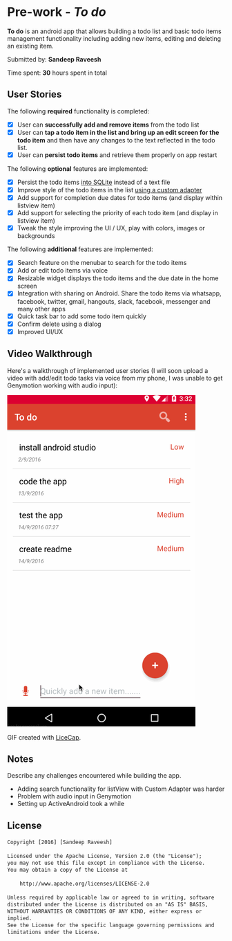 # Pre-work - *To do*

**To do** is an android app that allows building a todo list and basic todo items management functionality including adding new items, editing and deleting an existing item.

Submitted by: **Sandeep Raveesh**

Time spent: **30** hours spent in total

## User Stories

The following **required** functionality is completed:

* [x] User can **successfully add and remove items** from the todo list
* [x] User can **tap a todo item in the list and bring up an edit screen for the todo item** and then have any changes to the text reflected in the todo list.
* [x] User can **persist todo items** and retrieve them properly on app restart

The following **optional** features are implemented:

* [x] Persist the todo items [into SQLite](http://guides.codepath.com/android/Persisting-Data-to-the-Device#sqlite) instead of a text file
* [x] Improve style of the todo items in the list [using a custom adapter](http://guides.codepath.com/android/Using-an-ArrayAdapter-with-ListView)
* [x] Add support for completion due dates for todo items (and display within listview item)
* [x] Add support for selecting the priority of each todo item (and display in listview item)
* [x] Tweak the style improving the UI / UX, play with colors, images or backgrounds

The following **additional** features are implemented:

* [x] Search feature on the menubar to search for the todo items
* [x] Add or edit todo items via voice
* [x] Resizable widget displays the todo items and the due date in the home screen
* [x] Integration with sharing on Android. Share the todo items via whatsapp, facebook, twitter, gmail, hangouts, slack, facebook, messenger and many other apps
* [x] Quick task bar to add some todo item quickly
* [x] Confirm delete using a dialog
* [x] Improved UI/UX

## Video Walkthrough 

Here's a walkthrough of implemented user stories (I will soon upload a video with add/edit todo tasks via voice from my phone, I was unable to get Genymotion working with audio input):

<img src='todoApp.gif' title='Video Walkthrough' width='' alt='Video Walkthrough' />

GIF created with [LiceCap](http://www.cockos.com/licecap/).

## Notes

Describe any challenges encountered while building the app.

* Adding search functionality for listView with Custom Adapter was harder
* Problem with audio input in Genymotion
* Setting up ActiveAndroid took a while

## License

    Copyright [2016] [Sandeep Raveesh]

    Licensed under the Apache License, Version 2.0 (the "License");
    you may not use this file except in compliance with the License.
    You may obtain a copy of the License at

        http://www.apache.org/licenses/LICENSE-2.0

    Unless required by applicable law or agreed to in writing, software
    distributed under the License is distributed on an "AS IS" BASIS,
    WITHOUT WARRANTIES OR CONDITIONS OF ANY KIND, either express or implied.
    See the License for the specific language governing permissions and
    limitations under the License.

